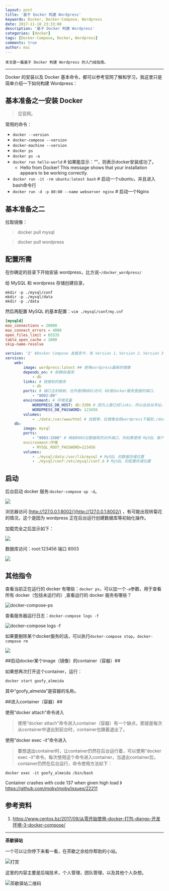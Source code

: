 ```yaml
---
layout: post
title: '基于 Docker 构建 Wordpress'
keywords: Docker, Docker-Compose, Wordpress
date: 2017-11-10 23:33:00
description: '基于 Docker 构建 Wordpress'
categories: [docker]
tags: [Docker-Compose, Docker, Wordpress]
comments: true
author: mai
---
```


    本文是一篇基于 Docker 构建 Wordpress 的入门级指南。

----

Docker 的安装以及 Docker 基本命令，都可以参考官网了解和学习，我这里只是简单介绍一下如何构建 Wordpress：

## 基本准备之一安装 Docker ##

>见官网。

常用的命令：

- `docker --version`
- `docker-compose --version`
- `docker-machine --version`
- `docker ps`
- `docker ps -a`
- `docker run hello-world` # 如果能显示：“”，则表示docker安装成功了。
    - Hello from Docker! This message shows that your installation appears to be working correctly.
- `docker run -it -rm ubuntu:latest bash` # 启动一个ubuntu，并且进入bash命令行
- `docker run -d -p 80:80 --name webserver nginx` # 启动一个Nginx

## 基本准备之二 ##

拉取镜像：

>docker pull mysql

>docker pull wordpress

<!--more-->

## 配置所需 ##

在你确定的目录下开始安装 wordpress，比方说`~/docker_wordpress/`

给 MySQL 和 wordpress 存储创建目录，

```
mkdir -p ./mysql/conf
mkdir -p ./mysql/data
mkdir -p ./data
```

然后再配置 MySQL 的基本配置：`vim ./mysql/conf/my.cnf`

```conf
[mysqld]
max_connections = 20000
max_connect_errors = 4000
open_files_limit = 65535
table_open_cache = 1000
skip-name-resolve
```

```yml
version: '2' #Docker Compose 发展至今，有 Version 1、Version 2、Version 3 三个大版本。如果不声明版本，默认为 Version 1。Version 1 不能使用 volumes,、networks、 build参数。Version 2，必须在版本中申明，所有的服务，都必须申明在 service 关键字下。Version 3 删除了 volume_driver、volumes_from、cpu_shares、cpu_quota、cpuset、mem_limit、memswap_limit、extends、group_add关键字，新增了 deploy，全面支持 Swarm mode。更详细的比较可以查看参考链接
services:
    web:
        image: wordpress:latest ## 使用wordpress最新的镜像
        depends_on: # 依赖db服务
            - db
        links: # 链接到的服务
            - db
        ports: # 端口主机映射，在外面用8002访问，80是docker服务里面的端口。
            - "8002:80"
        environment: # 环境变量
            WORDPRESS_DB_HOST: db:3306 # 因为上面已经links，所以会自动寻址。
            WORDPRESS_DB_PASSWORD: 123456
        volumes:
            - ./data:/var/www/html # 挂载卷，拉镜像会把wordpress下载到./data目录下，然后再把它挂载到容器上的/var/www/html目录下，这样如果有需要的话，我们可以直接在./data本地目录下进行修改即可。
    db:
        image: mysql
        ports:
            - "8003:3306" # 映射8003位数据库的对外端口，你如果使用 MySQL 客户端连接的话，就需要使用 8003.
        environment:环境
            - MYSQL_ROOT_PASSWORD=123456
        volumes:
            - ./mysql/data:/var/lib/mysql # MySQL 的数据存储位置
            - ./mysql/conf:/etc/mysql/conf.d # MySQL 的配置存储位置
```

## 启动 ##

后台启动 docker 服务:`docker-compose up -d`。

![](http://oqos7hrvp.bkt.clouddn.com/blog/docker-compose-up-d.png)

浏览器访问 [http://127.0.0.1:8002/](http://127.0.0.1:8002/) ，有可能出现转菊花的情况，这个是因为 wordpress 正在后台运行创建数据库等初始化操作。

加载完全之后显示如下：

![](http://oqos7hrvp.bkt.clouddn.com/blog/docker_wordpress.png)

数据库访问：root:123456 端口 8003

![](http://oqos7hrvp.bkt.clouddn.com/blog/docker_mysql.png)

## 其他指令 ##

查看当前正在运行的 docker 有哪些：`docker ps`，可以加一个`-a`参数，用于查看所有 docker（包括未运行的）,查看运行的 docker 服务有哪些？

![docker-compose-ps](http://oqos7hrvp.bkt.clouddn.com/blog/docker-compose-ps.png)

查看服务器运行日志：`docker-compose logs -f`

![docker-compose logs -f](http://oqos7hrvp.bkt.clouddn.com/blog/docker-compose-logs.png)

如果要删除某个docker服务的话，可以执行`docker-compose stop`，`docker-compose rm`

![](http://oqos7hrvp.bkt.clouddn.com/blog/docker-compose-stop-rm.png)

##启动docker某个image（镜像）的container（容器）##

如果想再次打开这个container，运行：

`docker start goofy_almeida`

其中“goofy_almeida”是容器的名称。

##进入container（容器）##

使用“docker attach”命令进入

>使用“docker attach”命令进入container（容器）有一个缺点，那就是每次从container中退出到前台时，container也跟着退出了。

使用“docker exec -it”命令进入

>要想退出container时，让container仍然在后台运行着，可以使用“docker exec -it”命令。每次使用这个命令进入container，当退出container后，container仍然在后台运行，命令使用方法如下：

`docker exec -it goofy_almeida /bin/bash`

Container crashes with code 137 when given high load
》
https://github.com/moby/moby/issues/22211


## 参考资料 ##

1. https://www.centos.bz/2017/09/从零开始使用-docker-打包-django-开发环境-3-docker-compose/


----

**茶歇驿站**

一个可以让你停下来看一看，在茶歇之余给你帮助的小站。

![打赏](http://oqos7hrvp.bkt.clouddn.com/blog/money.jpg)

这里的内容主要是后端技术，个人管理，团队管理，以及其他个人杂想。

![茶歇驿站二维码](http://oqos7hrvp.bkt.clouddn.com/blog/tech_tea.jpg)
